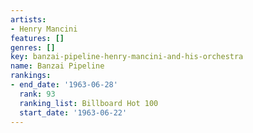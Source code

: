 ```yaml
---
artists:
- Henry Mancini
features: []
genres: []
key: banzai-pipeline-henry-mancini-and-his-orchestra
name: Banzai Pipeline
rankings:
- end_date: '1963-06-28'
  rank: 93
  ranking_list: Billboard Hot 100
  start_date: '1963-06-22'
---
```


